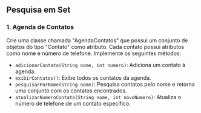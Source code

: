 ## Pesquisa em Set
### 1. Agenda de Contatos
<p>
Crie uma classe chamada "AgendaContatos" que possui um conjunto de objetos do tipo "Contato" como atributo. 
Cada contato possui atributos como nome e número de telefone. Implemente os seguintes métodos:

- `adicionarContato(String nome, int numero)`: Adiciona um contato à agenda.
- `exibirContatos()`: Exibe todos os contatos da agenda.
- `pesquisarPorNome(String nome)`: Pesquisa contatos pelo nome e retorna uma conjunto com os contatos encontrados.
-  `atualizarNumeroContato(String nome, int novoNumero)`: Atualiza o número de telefone de um contato específico.
</p>
